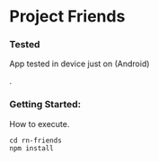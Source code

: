 # Project Friends
### Tested

App tested in device just on (Android)

.
### Getting Started:

How to execute.

`cd rn-friends`
<br/>
`npm install`
